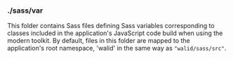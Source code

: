 ### ./sass/var

This folder contains Sass files defining Sass variables corresponding to classes
included in the application's JavaScript code build when using the modern toolkit.
By default, files in this folder are mapped to the application's root namespace,
'walid' in the same way as `"walid/sass/src"`.